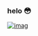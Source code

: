### helo 😳

[![imag](https://cdn.discordapp.com/avatars/399063062315008003/fcf097b4aa5c7a697166a42304f014fb.png?size=512)](https://adobeis.ga)

